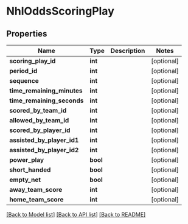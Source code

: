 # NhlOddsScoringPlay

## Properties
Name | Type | Description | Notes
------------ | ------------- | ------------- | -------------
**scoring_play_id** | **int** |  | [optional] 
**period_id** | **int** |  | [optional] 
**sequence** | **int** |  | [optional] 
**time_remaining_minutes** | **int** |  | [optional] 
**time_remaining_seconds** | **int** |  | [optional] 
**scored_by_team_id** | **int** |  | [optional] 
**allowed_by_team_id** | **int** |  | [optional] 
**scored_by_player_id** | **int** |  | [optional] 
**assisted_by_player_id1** | **int** |  | [optional] 
**assisted_by_player_id2** | **int** |  | [optional] 
**power_play** | **bool** |  | [optional] 
**short_handed** | **bool** |  | [optional] 
**empty_net** | **bool** |  | [optional] 
**away_team_score** | **int** |  | [optional] 
**home_team_score** | **int** |  | [optional] 

[[Back to Model list]](../README.md#documentation-for-models) [[Back to API list]](../README.md#documentation-for-api-endpoints) [[Back to README]](../README.md)

